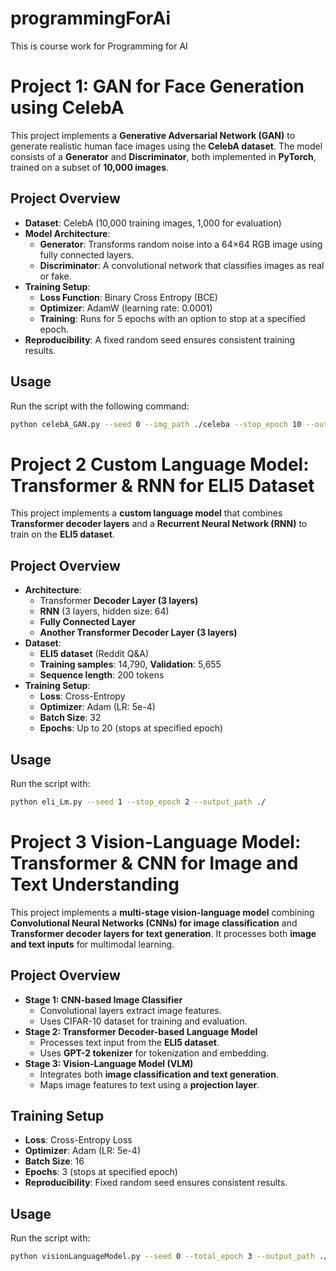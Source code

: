 # programmingForAi
This is course work for Programming for AI 

# Project 1: GAN for Face Generation using CelebA

This project implements a **Generative Adversarial Network (GAN)** to generate realistic human face images using the **CelebA dataset**. The model consists of a **Generator** and **Discriminator**, both implemented in **PyTorch**, trained on a subset of **10,000 images**.  

## **Project Overview**  
- **Dataset**: CelebA (10,000 training images, 1,000 for evaluation)  
- **Model Architecture**:  
  - **Generator**: Transforms random noise into a 64×64 RGB image using fully connected layers.  
  - **Discriminator**: A convolutional network that classifies images as real or fake.  
- **Training Setup**:  
  - **Loss Function**: Binary Cross Entropy (BCE)  
  - **Optimizer**: AdamW (learning rate: 0.0001)  
  - **Training**: Runs for 5 epochs with an option to stop at a specified epoch.  
- **Reproducibility**: A fixed random seed ensures consistent training results.  

## **Usage**  
Run the script with the following command:  
```bash
python celebA_GAN.py --seed 0 --img_path ./celeba --stop_epoch 10 --output_path ./
```

# **Project 2 Custom Language Model: Transformer & RNN for ELI5 Dataset**

This project implements a **custom language model** that combines **Transformer decoder layers** and a **Recurrent Neural Network (RNN)** to train on the **ELI5 dataset**.

## **Project Overview**  
- **Architecture**:
  - Transformer **Decoder Layer (3 layers)**
  - **RNN** (3 layers, hidden size: 64)
  - **Fully Connected Layer**
  - **Another Transformer Decoder Layer (3 layers)**
- **Dataset**:  
  - **ELI5 dataset** (Reddit Q&A)
  - **Training samples**: 14,790, **Validation**: 5,655
  - **Sequence length**: 200 tokens  
- **Training Setup**:
  - **Loss**: Cross-Entropy
  - **Optimizer**: Adam (LR: 5e-4)
  - **Batch Size**: 32
  - **Epochs**: Up to 20 (stops at specified epoch)

## **Usage**  
Run the script with:
```bash
python eli_Lm.py --seed 1 --stop_epoch 2 --output_path ./
```

# **Project 3 Vision-Language Model: Transformer & CNN for Image and Text Understanding**  

This project implements a **multi-stage vision-language model** combining **Convolutional Neural Networks (CNNs) for image classification** and **Transformer decoder layers for text generation**. It processes both **image and text inputs** for multimodal learning.  

## **Project Overview**  
- **Stage 1: CNN-based Image Classifier**  
  - Convolutional layers extract image features.
  - Uses CIFAR-10 dataset for training and evaluation.  
- **Stage 2: Transformer Decoder-based Language Model**  
  - Processes text input from the **ELI5 dataset**.
  - Uses **GPT-2 tokenizer** for tokenization and embedding.  
- **Stage 3: Vision-Language Model (VLM)**  
  - Integrates both **image classification and text generation**.  
  - Maps image features to text using a **projection layer**.  

## **Training Setup**  
- **Loss**: Cross-Entropy Loss  
- **Optimizer**: Adam (LR: 5e-4)  
- **Batch Size**: 16  
- **Epochs**: 3 (stops at specified epoch)  
- **Reproducibility**: Fixed random seed ensures consistent results.  

## **Usage**  
Run the script with:  
```bash
python visionLanguageModel.py --seed 0 --total_epoch 3 --output_path ./

